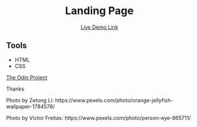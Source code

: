 <h1 align="center">Landing Page</h1>
<p align="center"><a href="https://d0wnsider.github.io/landing-page/">Live Demo Link</a></p>

## Tools
* HTML
* CSS

<p><a href="https://www.theodinproject.com/lessons/foundations-calculator">The Odin Project</a></p>

<p>Thanks</p>
<p>Photo by Zetong Li: https://www.pexels.com/photo/orange-jellyfish-wallpaper-1784578/</p>
<p>Photo by Victor Freitas: https://www.pexels.com/photo/person-eye-865711/</p>
